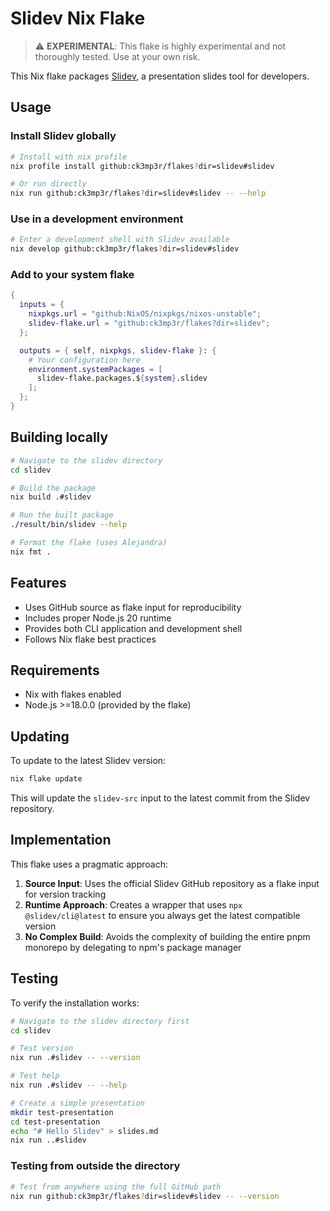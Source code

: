 # Slidev Nix Flake

> ⚠️ **EXPERIMENTAL**: This flake is highly experimental and not thoroughly tested. Use at your own risk.

This Nix flake packages [Slidev](https://sli.dev), a presentation slides tool for developers.

## Usage

### Install Slidev globally

```bash
# Install with nix profile
nix profile install github:ck3mp3r/flakes?dir=slidev#slidev

# Or run directly
nix run github:ck3mp3r/flakes?dir=slidev#slidev -- --help
```

### Use in a development environment

```bash
# Enter a development shell with Slidev available
nix develop github:ck3mp3r/flakes?dir=slidev#slidev
```

### Add to your system flake

```nix
{
  inputs = {
    nixpkgs.url = "github:NixOS/nixpkgs/nixos-unstable";
    slidev-flake.url = "github:ck3mp3r/flakes?dir=slidev";
  };

  outputs = { self, nixpkgs, slidev-flake }: {
    # Your configuration here
    environment.systemPackages = [
      slidev-flake.packages.${system}.slidev
    ];
  };
}
```

## Building locally

```bash
# Navigate to the slidev directory
cd slidev

# Build the package
nix build .#slidev

# Run the built package  
./result/bin/slidev --help

# Format the flake (uses Alejandra)
nix fmt .
```

## Features

- Uses GitHub source as flake input for reproducibility
- Includes proper Node.js 20 runtime
- Provides both CLI application and development shell
- Follows Nix flake best practices

## Requirements

- Nix with flakes enabled
- Node.js >=18.0.0 (provided by the flake)

## Updating

To update to the latest Slidev version:

```bash
nix flake update
```

This will update the `slidev-src` input to the latest commit from the Slidev repository.

## Implementation

This flake uses a pragmatic approach:

1. **Source Input**: Uses the official Slidev GitHub repository as a flake input for version tracking
2. **Runtime Approach**: Creates a wrapper that uses `npx @slidev/cli@latest` to ensure you always get the latest compatible version
3. **No Complex Build**: Avoids the complexity of building the entire pnpm monorepo by delegating to npm's package manager

## Testing

To verify the installation works:

```bash
# Navigate to the slidev directory first
cd slidev

# Test version
nix run .#slidev -- --version

# Test help
nix run .#slidev -- --help

# Create a simple presentation
mkdir test-presentation
cd test-presentation
echo "# Hello Slidev" > slides.md
nix run ..#slidev
```

### Testing from outside the directory

```bash
# Test from anywhere using the full GitHub path
nix run github:ck3mp3r/flakes?dir=slidev#slidev -- --version
```